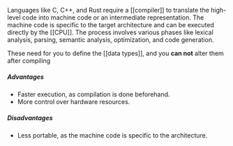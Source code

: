 Languages like C, C++, and Rust require a [[compiler]] to translate the high-level code into machine code or an intermediate representation. The machine code is specific to the target architecture and can be executed directly by the [[CPU]]. The process involves various phases like lexical analysis, parsing, semantic analysis, optimization, and code generation.

These need for you to define the [[data types]], and you **can not** alter them after compiling
##### Advantages

- Faster execution, as compilation is done beforehand.
- More control over hardware resources.

##### Disadvantages

- Less portable, as the machine code is specific to the architecture.


